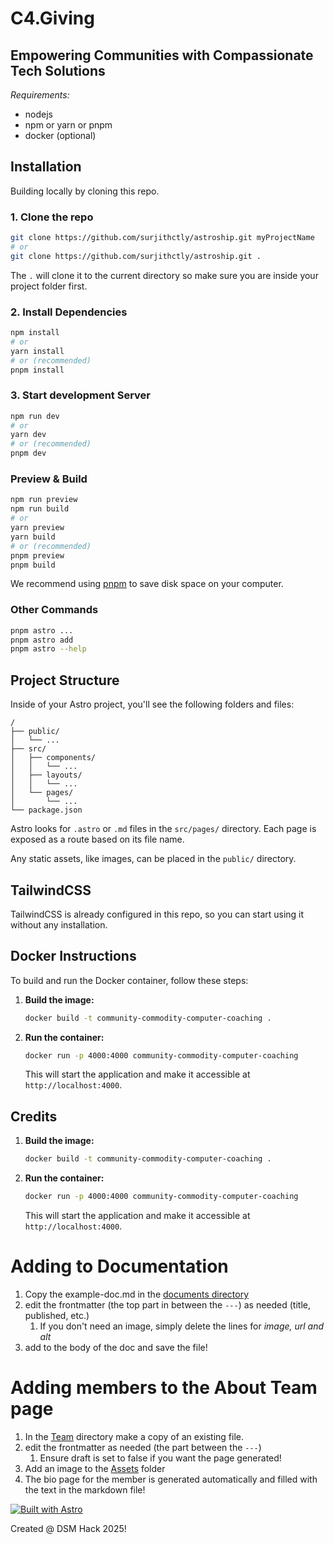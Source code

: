 # C4.Giving
## Empowering Communities with Compassionate Tech Solutions

*Requirements:*
- nodejs
- npm or yarn or pnpm
- docker (optional)


## Installation

Building locally by cloning this repo.

### 1. Clone the repo

```bash
git clone https://github.com/surjithctly/astroship.git myProjectName
# or
git clone https://github.com/surjithctly/astroship.git .
```

The `.` will clone it to the current directory so make sure you are inside your project folder first.

### 2. Install Dependencies

```bash
npm install
# or
yarn install
# or (recommended)
pnpm install
```

### 3. Start development Server

```bash
npm run dev
# or
yarn dev
# or (recommended)
pnpm dev
```

### Preview & Build

```bash
npm run preview
npm run build
# or
yarn preview
yarn build
# or (recommended)
pnpm preview
pnpm build
```

We recommend using [pnpm](https://pnpm.io/) to save disk space on your computer.

### Other Commands

```bash
pnpm astro ...
pnpm astro add
pnpm astro --help
```

## Project Structure

Inside of your Astro project, you'll see the following folders and files:

```
/
├── public/
│   └── ...
├── src/
│   ├── components/
│   │   └── ...
│   ├── layouts/
│   │   └── ...
│   └── pages/
│       └── ...
└── package.json
```

Astro looks for `.astro` or `.md` files in the `src/pages/` directory. Each page is exposed as a route based on its file name.

Any static assets, like images, can be placed in the `public/` directory.

## TailwindCSS

TailwindCSS is already configured in this repo, so you can start using it without any installation.

## Docker Instructions

To build and run the Docker container, follow these steps:

1.  **Build the image:**

    ```bash
    docker build -t community-commodity-computer-coaching .
    ```

2.  **Run the container:**

    ```bash
    docker run -p 4000:4000 community-commodity-computer-coaching
    ```

    This will start the application and make it accessible at `http://localhost:4000`.

## Credits

1.  **Build the image:**

    ```bash
    docker build -t community-commodity-computer-coaching .
    ```

2.  **Run the container:**

    ```bash
    docker run -p 4000:4000 community-commodity-computer-coaching
    ```

    This will start the application and make it accessible at `http://localhost:4000`.

# Adding to **Documentation**

1. Copy the example-doc.md in the [documents directory](src/pages/documents/)
2. edit the frontmatter (the top part in between the `---`) as needed (title, published, etc.)
    1. If you don't need an image, simply delete the lines for *image, url and alt*
3. add to the body of the doc and save the file!

# Adding members to the **About Team** page

1. In the [Team](/src/content/team/) directory make a copy of an existing file.
2. edit the frontmatter as needed (the part between the `---`) 
    1. Ensure draft is set to false if you want the page generated!
3. Add an image to the [Assets](/src/assets/) folder
4. The bio page for the member is generated automatically and filled with the text in the markdown file!

[![Built with Astro](https://astro.badg.es/v1/built-with-astro.svg)](https://astro.build)

Created @ DSM Hack 2025!